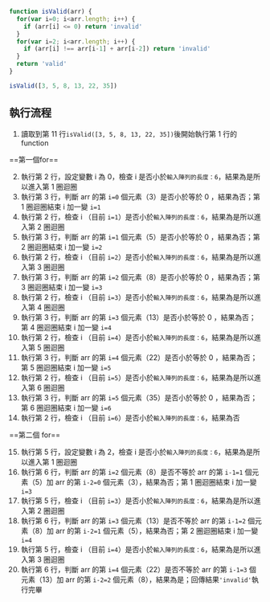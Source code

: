 ``` js
function isValid(arr) {
  for(var i=0; i<arr.length; i++) {
    if (arr[i] <= 0) return 'invalid'
  }
  for(var i=2; i<arr.length; i++) {
    if (arr[i] !== arr[i-1] + arr[i-2]) return 'invalid'
  }
  return 'valid'
}

isValid([3, 5, 8, 13, 22, 35])
```

## 執行流程

1. 讀取到第 11 行`isValid([3, 5, 8, 13, 22, 35])`後開始執行第 1 行的 function

==第一個for==

2. 執行第 2 行，設定變數 i 為 0，檢查 i 是否小於`輸入陣列的長度：6`，結果為是所以進入第 1 圈迴圈
3. 執行第 3 行，判斷 arr 的第 `i=0` 個元素（3）是否小於等於 0 ，結果為否；第 1 圈迴圈結束 i 加一變 `i=1`
4. 執行第 2 行，檢查 i （目前 `i=1`）是否小於`輸入陣列的長度：6`，結果為是所以進入第 2 圈迴圈
5. 執行第 3 行，判斷 arr 的第 `i=1` 個元素（5）是否小於等於 0 ，結果為否；第 2 圈迴圈結束 i 加一變 `i=2`
6. 執行第 2 行，檢查 i （目前 `i=2`）是否小於`輸入陣列的長度：6`，結果為是所以進入第 3 圈迴圈
7. 執行第 3 行，判斷 arr 的第 `i=2` 個元素（8）是否小於等於 0 ，結果為否；第 3 圈迴圈結束 i 加一變 `i=3`
8. 執行第 2 行，檢查 i （目前 `i=3`）是否小於`輸入陣列的長度：6`，結果為是所以進入第 4 圈迴圈
9. 執行第 3 行，判斷 arr 的第 `i=3` 個元素（13）是否小於等於 0 ，結果為否；第 4 圈迴圈結束 i 加一變 `i=4`
10. 執行第 2 行，檢查 i （目前 `i=4`）是否小於`輸入陣列的長度：6`，結果為是所以進入第 5 圈迴圈
11. 執行第 3 行，判斷 arr 的第 `i=4` 個元素（22）是否小於等於 0 ，結果為否；第 5 圈迴圈結束 i 加一變 `i=5`
12. 執行第 2 行，檢查 i （目前 `i=5`）是否小於`輸入陣列的長度：6`，結果為是所以進入第 6 圈迴圈
13. 執行第 3 行，判斷 arr 的第 `i=5` 個元素（35）是否小於等於 0 ，結果為否；第 6 圈迴圈結束 i 加一變 `i=6`
14. 執行第 2 行，檢查 i （目前 `i=6`）是否小於`輸入陣列的長度：6`，結果為否

==第二個 for==

15. 執行第 5 行，設定變數 i 為 2，檢查 i 是否小於`輸入陣列的長度：6`，結果為是所以進入第 1 圈迴圈
16. 執行第 6 行，判斷 arr 的第 `i=2` 個元素（8）是否不等於 arr 的第 `i-1=1` 個元素（5）加 arr 的第 `i-2=0` 個元素（3），結果為否；第 1 圈迴圈結束 i 加一變 `i=3`
17. 執行第 5 行，檢查 i （目前 `i=3`）是否小於`輸入陣列的長度：6`，結果為是所以進入第 2 圈迴圈
18. 執行第 6 行，判斷 arr 的第 `i=3` 個元素（13）是否不等於 arr 的第 `i-1=2` 個元素（8）加 arr 的第 `i-2=1` 個元素（5），結果為否；第 2 圈迴圈結束 i 加一變 `i=4`
19. 執行第 5 行，檢查 i （目前 `i=4`）是否小於`輸入陣列的長度：6`，結果為是所以進入第 3 圈迴圈
20. 執行第 6 行，判斷 arr 的第 `i=4` 個元素（22）是否不等於 arr 的第 `i-1=3` 個元素（13）加 arr 的第 `i-2=2` 個元素（8），結果為是；回傳結果`'invalid'`執行完畢

